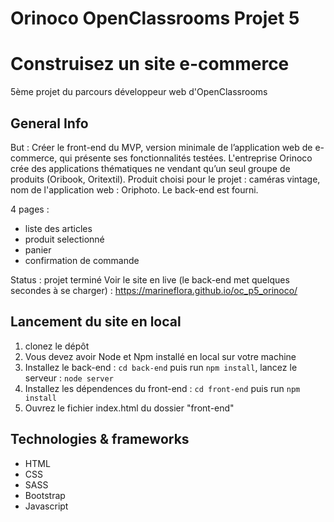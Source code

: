 # Orinoco OpenClassrooms Projet 5
# Construisez un site e-commerce
5ème projet du parcours développeur web d'OpenClassrooms

## General Info
But : Créer le front-end du MVP, version minimale de l’application web de e-commerce, qui présente ses fonctionnalités testées.
L'entreprise Orinoco crée des applications thématiques ne vendant qu’un seul groupe de produits (Oribook, Oritextil).
Produit choisi pour le projet : caméras vintage, nom de l'application web : Oriphoto.
Le back-end est fourni.

4 pages :
- liste des articles
- produit selectionné
- panier
- confirmation de commande

Status : projet terminé
Voir le site en live (le back-end met quelques secondes à se charger) : https://marineflora.github.io/oc_p5_orinoco/

## Lancement du site en local
1. clonez le dépôt
2. Vous devez avoir Node et Npm installé en local sur votre machine
3. Installez le back-end : `cd back-end` puis run `npm install`, lancez le serveur : `node server`
4. Installez les dépendences du front-end : `cd front-end` puis run `npm install`
5. Ouvrez le fichier index.html du dossier "front-end"

## Technologies & frameworks
- HTML
- CSS
- SASS
- Bootstrap
- Javascript


